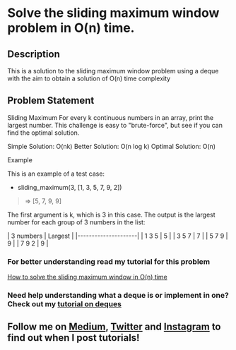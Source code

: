 # Solve the sliding maximum window problem in O(n) time.

## Description
This is a solution to the sliding maximum window problem using a deque with the aim to obtain a solution of O(n) time complexity

## Problem Statement
Sliding Maximum
For every k continuous numbers in an array, print the  largest number. This challenge is easy to "brute-force", but see if you  can find the optimal solution.

Simple Solution: O(nk)
Better Solution: O(n log k)
Optimal Solution: O(n)

Example

This is an example of a test case:

* sliding_maximum(3, [1, 3, 5, 7, 9, 2])
> => [5, 7, 9, 9]

The first argument is k, which is 3 in this case. The output is the largest number for each group of 3 numbers in the list:

| 3 numbers | Largest |
|---------------------|
|   1 3 5   |    5    |
|   3 5 7   |    7    | 
|   5 7 9   |    9    | 
|   7 9 2   |    9    | 

### For better understanding read my tutorial for this problem
[How to solve the sliding maximum window in O(n) time](https://medium.com/better-programming/solving-the-sliding-maximum-window-problem-with-o-n-b43ea3dd871f)

### Need help understanding what a deque is or implement in one? Check out my [tutorial on deques](https://medium.com/@oluwadamilareo_/implementing-a-deque-in-ruby-cf6e9bfd9c3c)


## Follow me on [Medium](https://medium.com/@oluwadamilareo_), [Twitter](https://twitter.com/oluwadamilareo_) and [Instagram](https://instagram.com/oluwadamilareolusakin) to find out when I post tutorials! 
